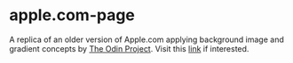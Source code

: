 # apple.com-page
A replica of an older version of Apple.com applying background image and gradient concepts by [The Odin Project][1].
Visit this [link][2] if interested.

[1]:http://www.theodinproject.com/courses/html5-and-css3/lessons/building-with-backgrounds-and-gradients
[2]:https://l0rdcafe.github.io/apple.com-page/
